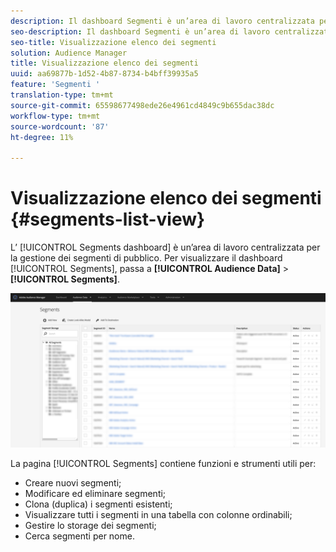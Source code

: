 ```yaml
---
description: Il dashboard Segmenti è un’area di lavoro centralizzata per la gestione delle destinazioni.
seo-description: Il dashboard Segmenti è un’area di lavoro centralizzata per la gestione delle destinazioni.
seo-title: Visualizzazione elenco dei segmenti
solution: Audience Manager
title: Visualizzazione elenco dei segmenti
uuid: aa69877b-1d52-4b87-8734-b4bff39935a5
feature: 'Segmenti '
translation-type: tm+mt
source-git-commit: 65598677498ede26e4961cd4849c9b655dac38dc
workflow-type: tm+mt
source-wordcount: '87'
ht-degree: 11%

---
```



# Visualizzazione elenco dei segmenti {#segments-list-view}

L’ [!UICONTROL Segments dashboard] è un’area di lavoro centralizzata per la gestione dei segmenti di pubblico. Per visualizzare il dashboard [!UICONTROL Segments], passa a **[!UICONTROL Audience Data]** > **[!UICONTROL Segments]**.

![dashboard dei segmenti](assets/segments-dashboard.png)

La pagina [!UICONTROL Segments] contiene funzioni e strumenti utili per:

* Creare nuovi segmenti;
* Modificare ed eliminare segmenti;
* Clona (duplica) i segmenti esistenti;
* Visualizzare tutti i segmenti in una tabella con colonne ordinabili;
* Gestire lo storage dei segmenti;
* Cerca segmenti per nome.

